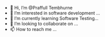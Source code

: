- 👋 Hi, I’m @Praffull Tembhurne
- 👀 I’m interested in software development ...
- 🌱 I’m currently learning Software Testing...
- 💞️ I’m looking to collaborate on ...
- 📫 How to reach me ...

<!---
Praffull88/Praffull88 is a ✨ special ✨ repository because its `README.md` (this file) appears on your GitHub profile.
You can click the Preview link to take a look at your changes.
--->
